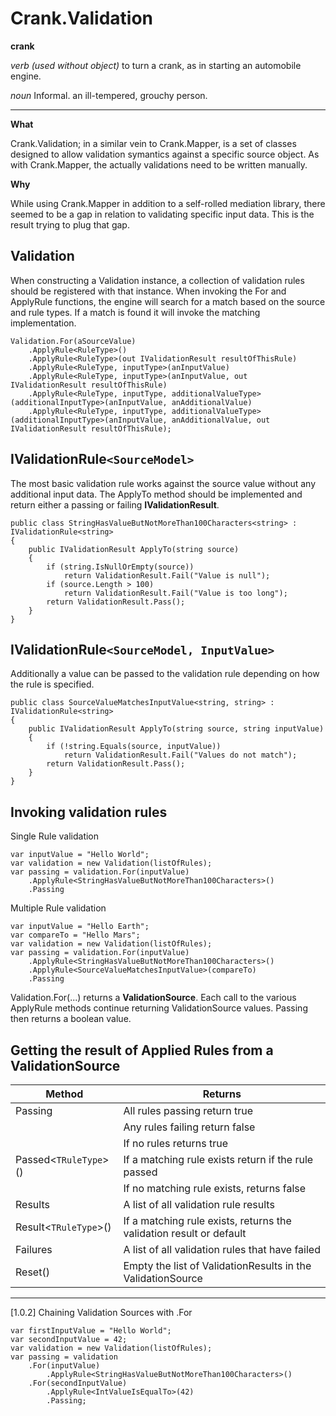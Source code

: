 
# Crank.Validation

**crank**

*verb (used without object)*
to turn a crank, as in starting an automobile engine.

*noun*
Informal. an ill-tempered, grouchy person.

---

**What**

Crank.Validation; in a similar vein to Crank.Mapper, is a set of classes designed to allow validation symantics against a specific source object. As with Crank.Mapper, the actually validations need to be written manually.

**Why**

While using Crank.Mapper in addition to a self-rolled mediation library, there seemed to be a gap in relation to validating specific input data. This is the result trying to plug that gap.

## **Validation**

When constructing a Validation instance,  a collection of validation rules should be registered with that instance. 
When invoking the For and ApplyRule functions, the engine will search for a match based on the source and rule types. If a match is found it will invoke the matching implementation.

    Validation.For(aSourceValue)
        .ApplyRule<RuleType>()
        .ApplyRule<RuleType>(out IValidationResult resultOfThisRule)
        .ApplyRule<RuleType, inputType>(anInputValue)
        .ApplyRule<RuleType, inputType>(anInputValue, out IValidationResult resultOfThisRule)
        .ApplyRule<RuleType, inputType, additionalValueType>(additionalInputType>(anInputValue, anAdditionalValue)
        .ApplyRule<RuleType, inputType, additionalValueType>(additionalInputType>(anInputValue, anAdditionalValue, out IValidationResult resultOfThisRule);	   


## **IValidationRule`<SourceModel>`**

The most basic validation rule works against the source value without any additional input data. The ApplyTo method should be implemented and return either a passing or failing **IValidationResult**.

    public class StringHasValueButNotMoreThan100Characters<string> : IValidationRule<string>
    {
        public IValidationResult ApplyTo(string source)
        {
            if (string.IsNullOrEmpty(source))
                return ValidationResult.Fail("Value is null");
            if (source.Length > 100)
                return ValidationResult.Fail("Value is too long");
            return ValidationResult.Pass();
        }
    }

## **IValidationRule`<SourceModel, InputValue>`**
Additionally a value can be passed to the validation rule depending on how the rule is specified.

    public class SourceValueMatchesInputValue<string, string> : IValidationRule<string>
    {
        public IValidationResult ApplyTo(string source, string inputValue)
        {
            if (!string.Equals(source, inputValue))
                return ValidationResult.Fail("Values do not match");
            return ValidationResult.Pass();
        }
    }

## Invoking validation rules
Single Rule validation

    var inputValue = "Hello World";
    var validation = new Validation(listOfRules); 
    var passing = validation.For(inputValue)
        .ApplyRule<StringHasValueButNotMoreThan100Characters>()
        .Passing
       
Multiple Rule validation

    var inputValue = "Hello Earth";
    var compareTo = "Hello Mars";
    var validation = new Validation(listOfRules); 
    var passing = validation.For(inputValue)
        .ApplyRule<StringHasValueButNotMoreThan100Characters>()
        .ApplyRule<SourceValueMatchesInputValue>(compareTo)
        .Passing

Validation.For(...) returns a **ValidationSource**. Each call to the various ApplyRule methods continue returning ValidationSource values. Passing then returns a boolean value.

## Getting the result of Applied Rules from a ValidationSource
|Method|Returns  |
|--|--|
|Passing  | All rules passing return true  |
|  | Any rules failing return false |
|  | If no rules returns true
|Passed<`TRuleType`>() | If a matching rule exists return if the rule passed |
|  |If no matching rule exists, returns false|
|Results| A list of all validation rule results
|Result<`TRuleType`>()|If a matching rule exists, returns the validation result or default|
|Failures | A list of all validation rules that have failed|
|Reset() | Empty the list of ValidationResults in the ValidationSource|


** **
[1.0.2] Chaining Validation Sources with .For

    var firstInputValue = "Hello World";
    var secondInputValue = 42;
    var validation = new Validation(listOfRules); 
    var passing = validation
        .For(inputValue)
            .ApplyRule<StringHasValueButNotMoreThan100Characters>()
        .For(secondInputValue)
            .ApplyRule<IntValueIsEqualTo>(42)
            .Passing;

